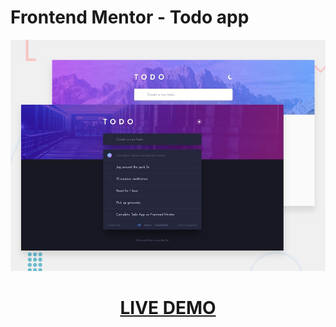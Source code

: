 # Frontend Mentor - Todo app

![Design preview for the Todo app coding challenge](./design/desktop-preview.jpg)

[<h1 align="center">**LIVE DEMO**</h1>](https://todo-list-fv.netlify.app/)
